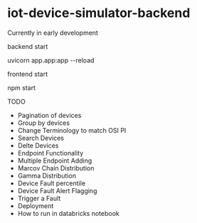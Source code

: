 # iot-device-simulator-backend

Currently in early development

backend start

uvicorn app.app:app --reload  

frontend start

npm start

TODO
- Pagination of devices
- Group by devices
- Change Terminology to match OSI PI
- Search Devices
- Delte Devices
- Endpoint Functionality
- Multiple Endpoint Adding
- Marcov Chain Distribution
- Gamma Distribution
- Device Fault percentile
- Device Fault Alert Flagging
- Trigger a Fault
- Deployment
- How to run in databricks notebook
